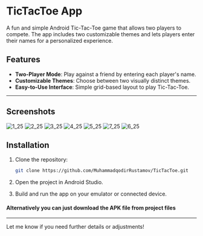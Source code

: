 
# TicTacToe App

A fun and simple Android Tic-Tac-Toe game that allows two players to compete. The app includes two customizable themes and lets players enter their names for a personalized experience.

## Features

- **Two-Player Mode**: Play against a friend by entering each player's name.
- **Customizable Themes**: Choose between two visually distinct themes.
- **Easy-to-Use Interface**: Simple grid-based layout to play Tic-Tac-Toe.

---

## Screenshots

![1_25](https://github.com/user-attachments/assets/3084fbd3-abfe-47b5-884e-f4f125448fd6)
![2_25](https://github.com/user-attachments/assets/0395634e-a458-4bb6-9a9d-592ec6cf0944)
![3_25](https://github.com/user-attachments/assets/2116a63a-84a7-484f-85e4-5ed210946595)
![4_25](https://github.com/user-attachments/assets/3863cdd3-2e39-4d26-8dd2-b1dd4cee3617)
![5_25](https://github.com/user-attachments/assets/f0d99832-362a-4316-b1b9-2d6055e740e7)
![7_25](https://github.com/user-attachments/assets/58d29bef-b009-4b77-be08-c6151058c6ef)
![6_25](https://github.com/user-attachments/assets/08a027c1-8ada-4f7d-a82c-3ae219f496f0)

## Installation

1. Clone the repository:

   ```bash
   git clone https://github.com/MuhammadqodirRustamov/TicTacToe.git
   ```

2. Open the project in Android Studio.

3. Build and run the app on your emulator or connected device.

####     Alternatively you can just download the APK file from project files

---
Let me know if you need further details or adjustments!











